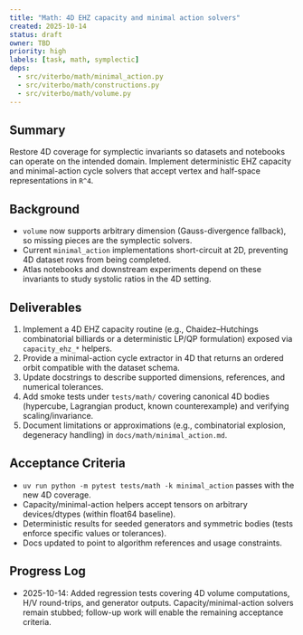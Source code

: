 ```yaml
---
title: "Math: 4D EHZ capacity and minimal action solvers"
created: 2025-10-14
status: draft
owner: TBD
priority: high
labels: [task, math, symplectic]
deps:
  - src/viterbo/math/minimal_action.py
  - src/viterbo/math/constructions.py
  - src/viterbo/math/volume.py
---
```


## Summary

Restore 4D coverage for symplectic invariants so datasets and notebooks can operate on the intended domain. Implement deterministic EHZ capacity and minimal-action cycle solvers that accept vertex and half-space representations in `R^4`.

## Background

- `volume` now supports arbitrary dimension (Gauss-divergence fallback), so missing pieces are the symplectic solvers.
- Current `minimal_action` implementations short-circuit at 2D, preventing 4D dataset rows from being completed.
- Atlas notebooks and downstream experiments depend on these invariants to study systolic ratios in the 4D setting.

## Deliverables

1. Implement a 4D EHZ capacity routine (e.g., Chaidez–Hutchings combinatorial billiards or a deterministic LP/QP formulation) exposed via `capacity_ehz_*` helpers.
2. Provide a minimal-action cycle extractor in 4D that returns an ordered orbit compatible with the dataset schema.
3. Update docstrings to describe supported dimensions, references, and numerical tolerances.
4. Add smoke tests under `tests/math/` covering canonical 4D bodies (hypercube, Lagrangian product, known counterexample) and verifying scaling/invariance.
5. Document limitations or approximations (e.g., combinatorial explosion, degeneracy handling) in `docs/math/minimal_action.md`.

## Acceptance Criteria

- `uv run python -m pytest tests/math -k minimal_action` passes with the new 4D coverage.
- Capacity/minimal-action helpers accept tensors on arbitrary devices/dtypes (within float64 baseline).
- Deterministic results for seeded generators and symmetric bodies (tests enforce specific values or tolerances).
- Docs updated to point to algorithm references and usage constraints.

## Progress Log

- 2025-10-14: Added regression tests covering 4D volume computations, H/V round-trips, and generator outputs. Capacity/minimal-action solvers remain stubbed; follow-up work will enable the remaining acceptance criteria.
